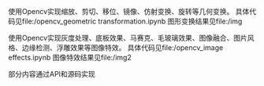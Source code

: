 使用Opencv实现缩放、剪切、移位、镜像、仿射变换、旋转等几何变换。
具体代码见file:/opencv_geometric transformation.ipynb
图形变换结果见file:/img

使用Opencv实现灰度处理、底板效果、马赛克、毛玻璃效果、图像融合、图片风格、边缘检测、浮雕效果等图像特效。
具体代码见file:/opencv_image effects.ipynb
图像特效结果见file:/img2

部分内容通过API和源码实现
